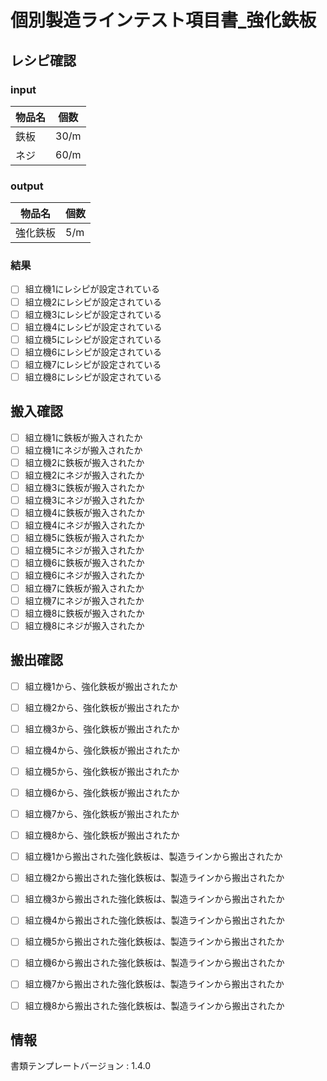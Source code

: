 # 個別製造ラインテスト項目書_強化鉄板

## レシピ確認
### input
|物品名|個数|
|---|---|
|鉄板|30/m|
|ネジ|60/m|

### output
|物品名|個数|
|---|---|
|強化鉄板|5/m|


### 結果
- [ ] 組立機1にレシピが設定されている
- [ ] 組立機2にレシピが設定されている
- [ ] 組立機3にレシピが設定されている
- [ ] 組立機4にレシピが設定されている
- [ ] 組立機5にレシピが設定されている
- [ ] 組立機6にレシピが設定されている
- [ ] 組立機7にレシピが設定されている
- [ ] 組立機8にレシピが設定されている

## 搬入確認
- [ ] 組立機1に鉄板が搬入されたか
- [ ] 組立機1にネジが搬入されたか
- [ ] 組立機2に鉄板が搬入されたか
- [ ] 組立機2にネジが搬入されたか
- [ ] 組立機3に鉄板が搬入されたか
- [ ] 組立機3にネジが搬入されたか
- [ ] 組立機4に鉄板が搬入されたか
- [ ] 組立機4にネジが搬入されたか
- [ ] 組立機5に鉄板が搬入されたか
- [ ] 組立機5にネジが搬入されたか
- [ ] 組立機6に鉄板が搬入されたか
- [ ] 組立機6にネジが搬入されたか
- [ ] 組立機7に鉄板が搬入されたか
- [ ] 組立機7にネジが搬入されたか
- [ ] 組立機8に鉄板が搬入されたか
- [ ] 組立機8にネジが搬入されたか

## 搬出確認
- [ ] 組立機1から、強化鉄板が搬出されたか
- [ ] 組立機2から、強化鉄板が搬出されたか
- [ ] 組立機3から、強化鉄板が搬出されたか
- [ ] 組立機4から、強化鉄板が搬出されたか
- [ ] 組立機5から、強化鉄板が搬出されたか
- [ ] 組立機6から、強化鉄板が搬出されたか
- [ ] 組立機7から、強化鉄板が搬出されたか
- [ ] 組立機8から、強化鉄板が搬出されたか
- [ ] 組立機1から搬出された強化鉄板は、製造ラインから搬出されたか
- [ ] 組立機2から搬出された強化鉄板は、製造ラインから搬出されたか
- [ ] 組立機3から搬出された強化鉄板は、製造ラインから搬出されたか
- [ ] 組立機4から搬出された強化鉄板は、製造ラインから搬出されたか
- [ ] 組立機5から搬出された強化鉄板は、製造ラインから搬出されたか
- [ ] 組立機6から搬出された強化鉄板は、製造ラインから搬出されたか
- [ ] 組立機7から搬出された強化鉄板は、製造ラインから搬出されたか
- [ ] 組立機8から搬出された強化鉄板は、製造ラインから搬出されたか


## 情報
書類テンプレートバージョン : 1.4.0
